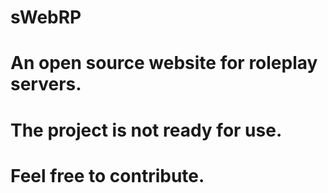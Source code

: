 # sWebRP
# An open source website for roleplay servers.
# The project is not ready for use.
# Feel free to contribute.